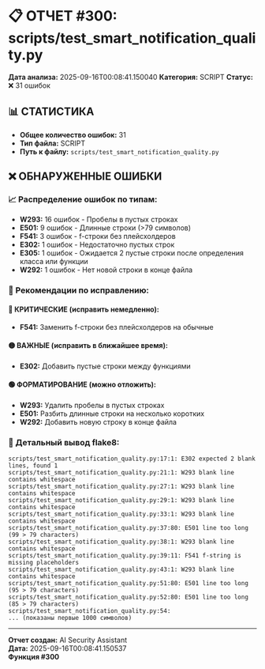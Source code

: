 # 📋 ОТЧЕТ #300: scripts/test_smart_notification_quality.py

**Дата анализа:** 2025-09-16T00:08:41.150040
**Категория:** SCRIPT
**Статус:** ❌ 31 ошибок

## 📊 СТАТИСТИКА

- **Общее количество ошибок:** 31
- **Тип файла:** SCRIPT
- **Путь к файлу:** `scripts/test_smart_notification_quality.py`

## ❌ ОБНАРУЖЕННЫЕ ОШИБКИ

### 📈 Распределение ошибок по типам:

- **W293:** 16 ошибок - Пробелы в пустых строках
- **E501:** 9 ошибок - Длинные строки (>79 символов)
- **F541:** 3 ошибок - f-строки без плейсхолдеров
- **E302:** 1 ошибок - Недостаточно пустых строк
- **E305:** 1 ошибок - Ожидается 2 пустые строки после определения класса или функции
- **W292:** 1 ошибок - Нет новой строки в конце файла

### 🎯 Рекомендации по исправлению:

#### 🔴 КРИТИЧЕСКИЕ (исправить немедленно):
- **F541:** Заменить f-строки без плейсхолдеров на обычные

#### 🟡 ВАЖНЫЕ (исправить в ближайшее время):
- **E302:** Добавить пустые строки между функциями

#### 🟢 ФОРМАТИРОВАНИЕ (можно отложить):
- **W293:** Удалить пробелы в пустых строках
- **E501:** Разбить длинные строки на несколько коротких
- **W292:** Добавить новую строку в конце файла

### 📝 Детальный вывод flake8:

```
scripts/test_smart_notification_quality.py:17:1: E302 expected 2 blank lines, found 1
scripts/test_smart_notification_quality.py:21:1: W293 blank line contains whitespace
scripts/test_smart_notification_quality.py:27:1: W293 blank line contains whitespace
scripts/test_smart_notification_quality.py:29:1: W293 blank line contains whitespace
scripts/test_smart_notification_quality.py:33:1: W293 blank line contains whitespace
scripts/test_smart_notification_quality.py:37:80: E501 line too long (99 > 79 characters)
scripts/test_smart_notification_quality.py:38:1: W293 blank line contains whitespace
scripts/test_smart_notification_quality.py:39:11: F541 f-string is missing placeholders
scripts/test_smart_notification_quality.py:43:1: W293 blank line contains whitespace
scripts/test_smart_notification_quality.py:51:80: E501 line too long (95 > 79 characters)
scripts/test_smart_notification_quality.py:52:80: E501 line too long (85 > 79 characters)
scripts/test_smart_notification_quality.py:54:
... (показаны первые 1000 символов)
```

---
**Отчет создан:** AI Security Assistant  
**Дата:** 2025-09-16T00:08:41.150537  
**Функция #300**
